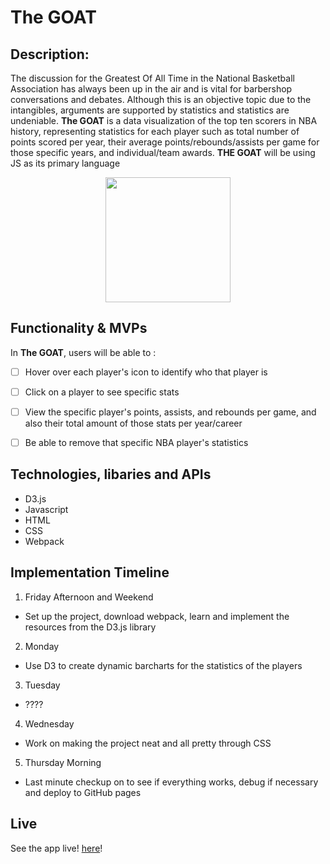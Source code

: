 # The GOAT

## Description: 

The discussion for the Greatest Of All Time in the National Basketball Association has always been up in the air and is vital for barbershop conversations and debates. Although this is an objective topic due to the intangibles, arguments are supported by statistics and statistics are undeniable. **The GOAT** is a data visualization of the top ten scorers in NBA history, representing statistics for each player such as total number of points scored per year, their average points/rebounds/assists per game for those specific years, and individual/team awards. 
**THE GOAT** will be using JS as its primary language 

<p align="center">
  <img height="200" src="https://basketballforever.com/wp-content/uploads/2019/03/goat.jpg">
</p>

## Functionality & MVPs

In **The GOAT**, users will be able to :

- [ ] Hover over each player's icon to identify who that player is
- [ ] Click on a player to see specific stats
- [ ] View the specific player's points, assists, and rebounds per game, and also their total amount of those stats per year/career
- [ ] Be able to remove that specific NBA player's statistics


## Technologies, libaries and APIs 

- D3.js
- Javascript
- HTML
- CSS
- Webpack


## Implementation Timeline

1. Friday Afternoon and Weekend
- Set up the project, download webpack, learn and implement the resources from the D3.js library

2. Monday
- Use D3 to create dynamic barcharts for the statistics of the players

3. Tuesday
- ????

4. Wednesday
- Work on making the project neat and all pretty through CSS 

5. Thursday Morning 
- Last minute checkup on to see if everything works, debug if necessary and deploy to GitHub pages


## Live 

See the app live! [here]()!




